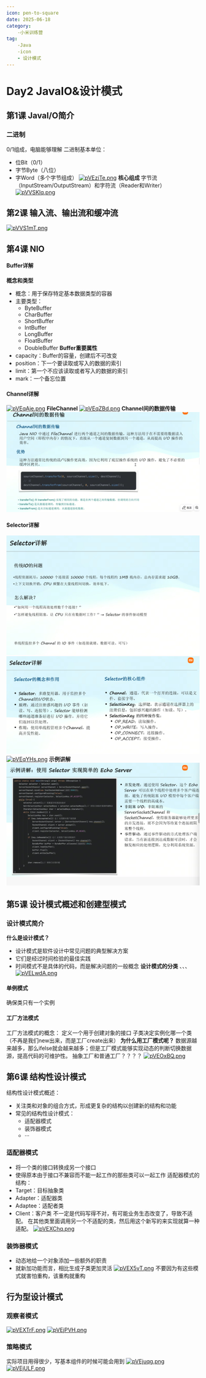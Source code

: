 ```yaml
---
icon: pen-to-square
date: 2025-06-18
category:
    -小米训练营
tag:
    -Java
    -icon
    - 设计模式
---
```

# Day2 JavaIO&设计模式
## 第1课 JavaI/O简介
### 二进制
0/1组成，电脑能够理解
二进制基本单位：
- 位Bit（0/1）
- 字节Byte（八位）
- 字Word（多个字节组成）
[![pVEzjTe.png](https://s21.ax1x.com/2025/06/18/pVEzjTe.png)](https://imgse.com/i/pVEzjTe)
**核心组成**
字节流（InputStream/OutputStream）和字符流（Reader和Writer）
[![pVVSKlq.png](https://s21.ax1x.com/2025/06/18/pVVSKlq.png)](https://imgse.com/i/pVVSKlq)
## 第2课 输入流、输出流和缓冲流
[![pVVS1mT.png](https://s21.ax1x.com/2025/06/18/pVVS1mT.png)](https://imgse.com/i/pVVS1mT)
## 第4课 NIO

#### Buffer详解
**概念和类型**
- 概念：用于保存特定基本数据类型的容器
- 主要类型：
    - ByteBuffer
    - CharBuffer
    - ShortBuffer
    - IntBuffer
    - LongBuffer
    - FloatBuffer
    - DoubleBuffer
**Buffer重要属性**
- capacity：Buffer的容量，创建后不可改变
- position：下一个要读取或写入的数据的索引
- limit：第一个不应该读取或者写入的数据的索引
- mark：一个备忘位置
#### Channel详解
[![pVEqAje.png](https://s21.ax1x.com/2025/06/18/pVEqAje.png)](https://imgse.com/i/pVEqAje)
**FileChannel**
[![pVEqZBd.png](https://s21.ax1x.com/2025/06/18/pVEqZBd.png)](https://imgse.com/i/pVEqZBd)
**Channel间的数据传输**
![alt text](image-5.png)
#### Selector详解
![alt text](image-6.png)
![alt text](image-7.png)
[![pVEqYHs.png](https://s21.ax1x.com/2025/06/18/pVEqYHs.png)](https://imgse.com/i/pVEqYHs)
**示例讲解**
![alt text](image-8.png)
## 第5课 设计模式概述和创建型模式
### 设计模式简介
**什么是设计模式？**
- 设计模式是软件设计中常见问题的典型解决方案
- 它们是经过时间检验的最佳实践
- 时间模式不是具体的代码，而是解决问题的一般概念
**设计模式的分类**
、、、
[![pVELwdA.png](https://s21.ax1x.com/2025/06/18/pVELwdA.png)](https://imgse.com/i/pVELwdA)
#### 单例模式
确保类只有一个实例
#### 工厂方法模式
工厂方法模式的概念：
定义一个用于创建对象的接口
子类决定实例化哪一个类
（不再是我们new出来，而是工厂create出来）
**为什么用工厂模式呢？**
数据源越来越多，那么ifelse就会越来越多；但是工厂模式能够实现动态的判断切换数据源，提高代码的可维护性。
抽象工厂和普通工厂？？？？
[![pVEOxBQ.png](https://s21.ax1x.com/2025/06/18/pVEOxBQ.png)](https://imgse.com/i/pVEOxBQ)
## 第6课 结构性设计模式
结构性设计模式概述：
- 关注类和对象的组合方式，形成更复杂的结构以创建新的结构和功能
- 常见的结构性设计模式：
    - 适配器模式
    - 装饰器模式
    - ···
### 适配器模式
- 将一个类的接口转换成另一个接口
- 使得原本由于接口不兼容而不能一起工作的那些类可以一起工作
适配器模式的结构：
- Target：目标抽象类
- Adapter：适配器类
- Adaptee：适配者类
- Client：客户类
不一定是代码写得不对，有可能业务生态改变了，导致不适配。
在其他类里面调用另一个不适配的类，然后用这个新写的来实现就算一种适配。
[![pVEXChq.png](https://s21.ax1x.com/2025/06/18/pVEXChq.png)](https://imgse.com/i/pVEXChq)
### 装饰器模式
- 动态地给一个对象添加一些额外的职责
- 就新加功能而言，相比生成子类更加灵活
[![pVEX5vT.png](https://s21.ax1x.com/2025/06/18/pVEX5vT.png)](https://imgse.com/i/pVEX5vT)
不要因为有这些模式就害怕重构，该重构就重构
## 行为型设计模式
### 观察者模式
[![pVEXTrF.png](https://s21.ax1x.com/2025/06/18/pVEXTrF.png)](https://imgse.com/i/pVEXTrF)
[![pVEjPVH.png](https://s21.ax1x.com/2025/06/18/pVEjPVH.png)](https://imgse.com/i/pVEjPVH)
### 策略模式
实际项目用得很少，写基本组件的时候可能会用到
[![pVEjuqg.png](https://s21.ax1x.com/2025/06/18/pVEjuqg.png)](https://imgse.com/i/pVEjuqg)
[![pVEjULF.png](https://s21.ax1x.com/2025/06/18/pVEjULF.png)](https://imgse.com/i/pVEjULF)